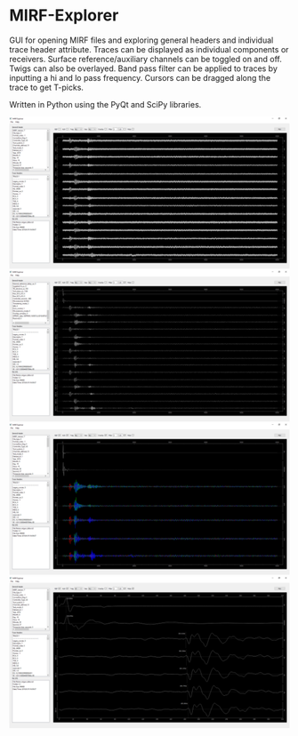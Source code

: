 # MIRF-Explorer
GUI for opening MIRF files and exploring general headers and individual trace header attribute. Traces can be displayed as individual components or receivers. Surface reference/auxiliary channels can be toggled on and off. Twigs can also be overlayed. Band pass filter can be applied to traces by inputting a hi and lo pass frequency. Cursors can be dragged along the trace to get T-picks.

Written in Python using the PyQt and SciPy libraries.

![Screenshot 1](https://github.com/fieldconcepts/MIRF-Explorer/blob/master/screenshots/screenshot1.jpg)
![Screenshot 2](https://github.com/fieldconcepts/MIRF-Explorer/blob/master/screenshots/screenshot2.jpg)
![Screenshot 3](https://github.com/fieldconcepts/MIRF-Explorer/blob/master/screenshots/screenshot3.jpg)
![Screenshot 4](https://github.com/fieldconcepts/MIRF-Explorer/blob/master/screenshots/screenshot4.jpg)
